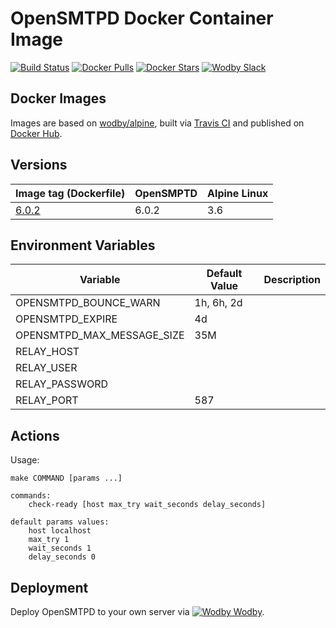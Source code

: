 # OpenSMTPD Docker Container Image

[![Build Status](https://travis-ci.org/wodby/opensmtpd.svg?branch=master)](https://travis-ci.org/wodby/opensmptd)
[![Docker Pulls](https://img.shields.io/docker/pulls/wodby/opensmtpd-alpine.svg)](https://hub.docker.com/r/wodby/opensmtpd-alpine)
[![Docker Stars](https://img.shields.io/docker/stars/wodby/opensmtpd-alpine.svg)](https://hub.docker.com/r/wodby/opensmtpd-alpine)
[![Wodby Slack](http://slack.wodby.com/badge.svg)](http://slack.wodby.com)

## Docker Images

Images are based on [wodby/alpine](https://github.com/wodby/alpine), built via [Travis CI](https://travis-ci.org/wodby/opensmtpd) and published on [Docker Hub](https://hub.docker.com/r/wodby/opensmtpd). 

## Versions

| Image tag (Dockerfile)                                               | OpenSMPTD | Alpine Linux |
| -------------------------------------------------------------------- | --------- | ------------ |
| [6.0.2](https://github.com/wodby/opensmtpd/tree/master/6/Dockerfile) | 6.0.2     | 3.6          |

## Environment Variables

| Variable                   | Default Value | Description |
| -------------------------- | ------------- | ----------- |
| OPENSMTPD_BOUNCE_WARN      | 1h, 6h, 2d    |             |
| OPENSMTPD_EXPIRE           | 4d            |             |
| OPENSMTPD_MAX_MESSAGE_SIZE | 35M           |             |
| RELAY_HOST                 |               |             |
| RELAY_USER                 |               |             |
| RELAY_PASSWORD             |               |             |
| RELAY_PORT                 | 587           |             |

## Actions

Usage:
```
make COMMAND [params ...]

commands:
    check-ready [host max_try wait_seconds delay_seconds]
 
default params values:
    host localhost
    max_try 1
    wait_seconds 1
    delay_seconds 0
```

## Deployment

Deploy OpenSMTPD to your own server via [![Wodby](https://www.google.com/s2/favicons?domain=wodby.com) Wodby](https://wodby.com).
